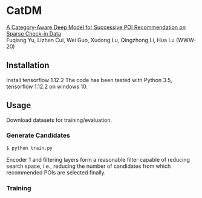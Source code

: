 # CatDM
[A Category-Aware Deep Model for Successive POI Recommendation on Sparse Check-in Data](https://dl.acm.org/doi/pdf/10.1145/3366423.3380202)  
Fuqiang Yu, Lizhen Cui, Wei Guo, Xudong Lu, Qingzhong Li, Hua Lu (WWW-20)

## Installation
Install tensorflow 1.12.2
The code has been tested with Python 3.5, tensorflow 1.12.2 on windows 10.

## Usage

Download datasets for training/evaluation.

### Generate Candidates

```bash
$ python train.py
```
Encoder 1 and filtering layers form a reasonable filter capable of reducing search space, i.e., reducing the
number of candidates from which recommended POIs are selected finally.

### Training

